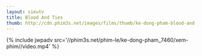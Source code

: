 ```yaml
---
layout: sieutv
title: Blood And Ties
thumb: http://cdn.phim3s.net/images/films/thumb/ke-dong-pham-blood-and-ties-2013.jpg
---
```

{% include jwpadv src='//phim3s.net/phim-le/ke-dong-pham_7460/xem-phim//video.mp4' %}